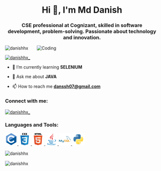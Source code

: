 <h1 align="center">Hi 👋, I'm Md Danish</h1>
<h3 align="center">CSE professional at Cognizant, skilled in software development, problem-solving. Passionate about technology and innovation.</h3>
<img align="right" alt="Coding" width="400" src="https://camo.githubusercontent.com/cae12fddd9d6982901d82580bdf321d81fb299141098ca1c2d4891870827bf17/68747470733a2f2f6d69726f2e6d656469756d2e636f6d2f6d61782f313336302f302a37513379765349765f7430696f4a2d5a2e676966">

<p align="left"> <img src="https://komarev.com/ghpvc/?username=danishhx&label=Profile%20views&color=0e75b6&style=flat" alt="danishhx" /> </p>

<p align="left"> <a href="https://twitter.com/danishhx_" target="blank"><img src="https://img.shields.io/twitter/follow/danishhx_?logo=twitter&style=for-the-badge" alt="danishhx_" /></a> </p>

- 🌱 I’m currently learning **SELENIUM**

- 💬 Ask me about **JAVA**

- 📫 How to reach me **danssh07@gmail.com**

<h3 align="left">Connect with me:</h3>
<p align="left">
<a href="https://twitter.com/danishhx_" target="blank"><img align="center" src="https://raw.githubusercontent.com/rahuldkjain/github-profile-readme-generator/master/src/images/icons/Social/twitter.svg" alt="danishhx_" height="30" width="40" /></a>
</p>

<h3 align="left">Languages and Tools:</h3>
<p align="left"> <a href="https://www.cprogramming.com/" target="_blank" rel="noreferrer"> <img src="https://raw.githubusercontent.com/devicons/devicon/master/icons/c/c-original.svg" alt="c" width="40" height="40"/> </a> <a href="https://www.w3schools.com/css/" target="_blank" rel="noreferrer"> <img src="https://raw.githubusercontent.com/devicons/devicon/master/icons/css3/css3-original-wordmark.svg" alt="css3" width="40" height="40"/> </a> <a href="https://www.w3.org/html/" target="_blank" rel="noreferrer"> <img src="https://raw.githubusercontent.com/devicons/devicon/master/icons/html5/html5-original-wordmark.svg" alt="html5" width="40" height="40"/> </a> <a href="https://www.java.com" target="_blank" rel="noreferrer"> <img src="https://raw.githubusercontent.com/devicons/devicon/master/icons/java/java-original.svg" alt="java" width="40" height="40"/> </a> <a href="https://www.mysql.com/" target="_blank" rel="noreferrer"> <img src="https://raw.githubusercontent.com/devicons/devicon/master/icons/mysql/mysql-original-wordmark.svg" alt="mysql" width="40" height="40"/> </a> <a href="https://www.python.org" target="_blank" rel="noreferrer"> <img src="https://raw.githubusercontent.com/devicons/devicon/master/icons/python/python-original.svg" alt="python" width="40" height="40"/> </a> </p>

<p><img align="center" src="https://github-readme-stats.vercel.app/api/top-langs?username=danishhx&show_icons=true&locale=en&layout=compact" alt="danishhx" /></p>

<p><img align="center" src="https://github-readme-streak-stats.herokuapp.com/?user=danishhx&" alt="danishhx" /></p>
